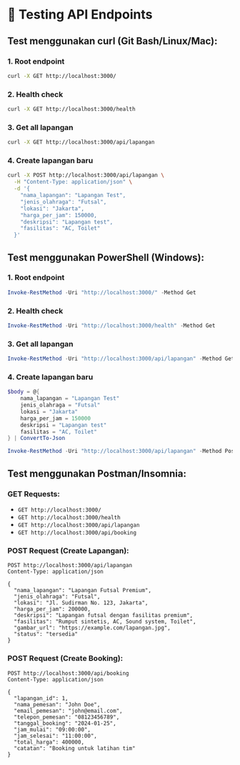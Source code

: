 # 🧪 Testing API Endpoints

## Test menggunakan curl (Git Bash/Linux/Mac):

### 1. Root endpoint
```bash
curl -X GET http://localhost:3000/
```

### 2. Health check
```bash
curl -X GET http://localhost:3000/health
```

### 3. Get all lapangan
```bash
curl -X GET http://localhost:3000/api/lapangan
```

### 4. Create lapangan baru
```bash
curl -X POST http://localhost:3000/api/lapangan \
  -H "Content-Type: application/json" \
  -d '{
    "nama_lapangan": "Lapangan Test",
    "jenis_olahraga": "Futsal",
    "lokasi": "Jakarta",
    "harga_per_jam": 150000,
    "deskripsi": "Lapangan test",
    "fasilitas": "AC, Toilet"
  }'
```

## Test menggunakan PowerShell (Windows):

### 1. Root endpoint
```powershell
Invoke-RestMethod -Uri "http://localhost:3000/" -Method Get
```

### 2. Health check
```powershell
Invoke-RestMethod -Uri "http://localhost:3000/health" -Method Get
```

### 3. Get all lapangan
```powershell
Invoke-RestMethod -Uri "http://localhost:3000/api/lapangan" -Method Get
```

### 4. Create lapangan baru
```powershell
$body = @{
    nama_lapangan = "Lapangan Test"
    jenis_olahraga = "Futsal" 
    lokasi = "Jakarta"
    harga_per_jam = 150000
    deskripsi = "Lapangan test"
    fasilitas = "AC, Toilet"
} | ConvertTo-Json

Invoke-RestMethod -Uri "http://localhost:3000/api/lapangan" -Method Post -Body $body -ContentType "application/json"
```

## Test menggunakan Postman/Insomnia:

### GET Requests:
- `GET http://localhost:3000/`
- `GET http://localhost:3000/health`
- `GET http://localhost:3000/api/lapangan`
- `GET http://localhost:3000/api/booking`

### POST Request (Create Lapangan):
```
POST http://localhost:3000/api/lapangan
Content-Type: application/json

{
  "nama_lapangan": "Lapangan Futsal Premium",
  "jenis_olahraga": "Futsal",
  "lokasi": "Jl. Sudirman No. 123, Jakarta",
  "harga_per_jam": 200000,
  "deskripsi": "Lapangan futsal dengan fasilitas premium",
  "fasilitas": "Rumput sintetis, AC, Sound system, Toilet",
  "gambar_url": "https://example.com/lapangan.jpg",
  "status": "tersedia"
}
```

### POST Request (Create Booking):
```
POST http://localhost:3000/api/booking
Content-Type: application/json

{
  "lapangan_id": 1,
  "nama_pemesan": "John Doe",
  "email_pemesan": "john@email.com",
  "telepon_pemesan": "08123456789",
  "tanggal_booking": "2024-01-25",
  "jam_mulai": "09:00:00",
  "jam_selesai": "11:00:00",
  "total_harga": 400000,
  "catatan": "Booking untuk latihan tim"
}
```